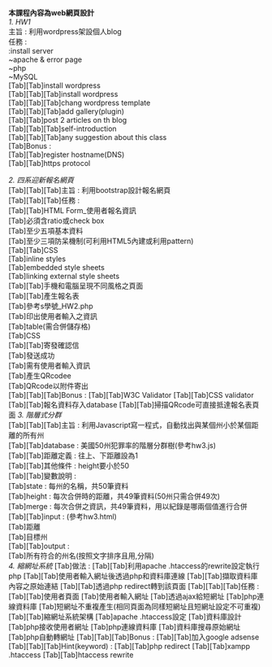 __本課程內容為web網頁設計__  
_1. HW1_  
主旨 : 利用wordpress架設個人blog  
任務 :  
:install server  
~apache & error page  
~php  
~MySQL  
[Tab][Tab]install wordpress  
[Tab][Tab][Tab]install wordpress  
[Tab][Tab][Tab]chang wordpress template  
[Tab][Tab][Tab]add gallery(plugin)  
[Tab][Tab]post 2 articles on th blog  
[Tab][Tab][Tab]self-introduction  
[Tab][Tab][Tab]any suggestion about this class  
[Tab]Bonus :   
[Tab][Tab]register hostname(DNS)  
[Tab][Tab]https protocol  
  
_2. 四系迎新報名網頁_  
[Tab][Tab][Tab]主旨 : 利用bootstrap設計報名網頁  
[Tab][Tab][Tab]任務 :   
[Tab][Tab]HTML Form_使用者報名資訊  
[Tab]必須含ratio或check box  
[Tab]至少五項基本資料  
[Tab]至少三項防呆機制(可利用HTML5內建或利用pattern)  
[Tab][Tab]CSS  
[Tab]inline styles  
[Tab]embedded style sheets  
[Tab]linking external style sheets  
[Tab][Tab]手機和電腦呈現不同風格之頁面  
[Tab][Tab]產生報名表  
[Tab]參考s學號_HW2.php  
[Tab]印出使用者輸入之資訊  
[Tab]table(需合併儲存格)  
[Tab]CSS  
[Tab][Tab]寄發確認信  
[Tab]發送成功  
[Tab]需有使用者輸入資訊  
[Tab]產生QRcodee  
[Tab]QRcode以附件寄出  
[Tab][Tab][Tab]Bonus : 
[Tab][Tab]W3C Validator
[Tab][Tab]CSS validator
[Tab][Tab]報名資料存入database
[Tab][Tab]掃描QRcode可直接抵達報名表頁面
_3. 階層式分群_  
[Tab][Tab][Tab]主旨 : 利用Javascript寫一程式，自動找出與某個州小於某個距離的所有州  
[Tab][Tab]database : 美國50州犯罪率的階層分群樹(參考hw3.js)  
[Tab][Tab]距離定義 : 往上、下距離設為1  
[Tab][Tab]其他條件 : height要小於50  
[Tab][Tab]變數說明 :   
[Tab]state : 每州的名稱，共50筆資料  
[Tab]height : 每次合併時的距離，共49筆資料(50州只需合併49次)  
[Tab]merge : 每次合併之資訊，共49筆資料，用以紀錄是哪兩個值進行合併  
[Tab][Tab]input : (參考hw3.html)  
[Tab]距離  
[Tab]目標州  
[Tab][Tab]output :   
[Tab]所有符合的州名(按照文字排序且用,分隔)  
_4. 縮網址系統_
[Tab]做法 : 
[Tab][Tab]利用apache .htaccess的rewrite設定執行php
[Tab][Tab]使用者輸入網址後透過php和資料庫連線
[Tab][Tab]擷取資料庫內容之原始連結
[Tab][Tab]透過php redirect轉到該頁面
[Tab][Tab][Tab]任務 : 
[Tab][Tab]使用者頁面 
[Tab]使用者輸入網址
[Tab]透過ajax給短網址
[Tab]php連線資料庫
[Tab]短網址不重複產生(相同頁面為同樣短網址且短網址設定不可重複)
[Tab][Tab]縮網址系統架構
[Tab]apache .htaccess設定
[Tab]資料庫設計
[Tab]php接收使用者網址
[Tab]php連線資料庫
[Tab]資料庫搜尋原始網址
[Tab]php自動轉網址
[Tab][Tab][Tab]Bonus : 
[Tab][Tab]加入google adsense
[Tab][Tab][Tab]Hint(keyword) : 
[Tab][Tab]php redirect
[Tab][Tab]xampp .htaccess
[Tab][Tab]htaccess rewrite
